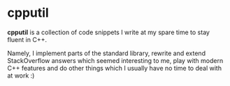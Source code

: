 # cpputil

**cpputil** is a collection of code snippets I write at my spare time to stay fluent in C++.

Namely, I implement parts of the standard library, rewrite and extend StackOverflow answers which seemed interesting to me, play with modern C++ features and do other things which I usually have no time to deal with at work :)
